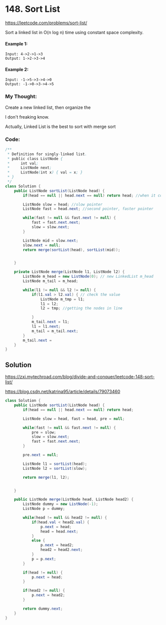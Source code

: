 # 148. Sort List

https://leetcode.com/problems/sort-list/

Sort a linked list in O(n log n) time using constant space complexity.

#### Example 1:
```
Input: 4->2->1->3
Output: 1->2->3->4
```

#### Example 2:
```
Input: -1->5->3->4->0
Output: -1->0->3->4->5
```

### My Thought: 
Create a new linked list, then organize the 

I don't freaking know. 

Actually, Linked List is the best to sort with merge sort 


### Code: 
```java
/**
 * Definition for singly-linked list.
 * public class ListNode {
 *     int val;
 *     ListNode next;
 *     ListNode(int x) { val = x; }
 * }
 */
class Solution {
    public ListNode sortList(ListNode head) {
        if(head == null || head.next == null) return head; //when it comes to LinkedList, this is always the first thing to check 

        ListNode slow = head; //slow pointer
        ListNode fast = head.next; //second pointer, faster pointer 

        while(fast != null && fast.next != null) {
            fast = fast.next.next; 
            slow = slow.next; 
        }

        ListNode mid = slow.next; 
        slow.next = null; 
        return merge(sortList(head), sortList(mid)); 


    }

    private ListNode merge(ListNode l1, ListNode l2) {
        ListNode m_head = new ListNode(0); // new LinkedList m_head
        ListNode m_tail = m_head; 

        while(l1 != null && l2 != null) {
            if(l1.val > l2.val) { // check the value 
                ListNode m_tmp = l1; 
                l1 = l2; 
                l2 = tmp; //getting the nodes in line 

            }
            m_tail.next = l1; 
            l1 = l1.next; 
            m_tail = m_tail.next; 
        }
        m_tail.next = 
    }
}

```    


## Solution

https://zxi.mytechroad.com/blog/divide-and-conquer/leetcode-148-sort-list/


https://blog.csdn.net/katrina95/article/details/79073460

```java
class Solution {
    public ListNode sortList(ListNode head) {
        if(head == null || head.next == null) return head; 

        ListNode slow = head, fast = head, pre = null; 

        while(fast != null && fast.next != null) {
            pre = slow; 
            slow = slow.next; 
            fast = fast.next.next; 
        }

        pre.next = null; 

        ListNode l1 = sortList(head); 
        ListNode l2 = sortList(slow); 

        return merge(l1, l2); 


    }

    public ListNode merge(ListNode head, ListNode head2) {
        ListNode dummy = new ListNode(-1); 
        ListNode p = dummy; 

        while(head != null && head2 != null) {
            if(head.val < head2.val) {
                p.next = head; 
                head = head.next; 
            }
            else {
                p.next = head2; 
                head2 = head2.next; 
            }
            p = p.next; 
        }

        if(head != null) {
            p.next = head; 
        }

        if(head2 != null) {
            p.next = head2; 
        }

        return dummy.next; 
    }
}
```


